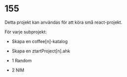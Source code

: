 # 155

Detta projekt kan användas för att köra små react-projekt.

För varje subprojekt:
* Skapa en coffee[n]-katalog 
* Skapa en ztartProject[n].ahk

* 1 Random
* 2 NIM
